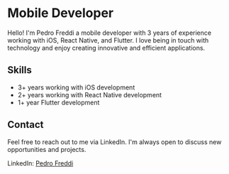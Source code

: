 # Mobile Developer

Hello! I'm Pedro Freddi a mobile developer with 3 years of experience working with iOS, React Native, and Flutter. I love being in touch with technology and enjoy creating innovative and efficient applications.

## Skills

- 3+ years working with iOS development
- 2+ years working with React Native development
- 1+ year Flutter development

## Contact

Feel free to reach out to me via LinkedIn. I'm always open to discuss new opportunities and projects.

LinkedIn: [Pedro Freddi](https://www.linkedin.com/in/pedro-freddi/)
